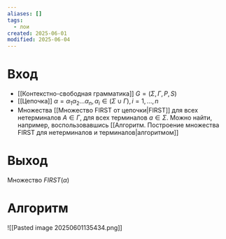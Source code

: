 ```yaml
---
aliases: []
tags:
  - лои
created: 2025-06-01
modified: 2025-06-04
---
```

# Вход
- [[Контекстно-свободная грамматика]] $G=(\Sigma, \Gamma, P, S)$
- [[Цепочка]] $\alpha = \alpha_1\alpha_2...\alpha_n, \alpha_i \in (\Sigma \cup \Gamma), i = 1,...,n$
- Множества [[Множество FIRST от цепочки|FIRST]] для всех нетерминалов $A \in \Gamma$, для всех терминалов $a \in \Sigma$. Можно найти, например, воспользовавшись [[Алгоритм. Построение множества FIRST для нетерминалов и терминалов|алгоритмом]]
# Выход
Множество $FIRST(\alpha)$
# Алгоритм
![[Pasted image 20250601135434.png]]
